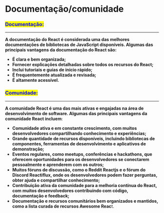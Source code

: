 # Documentação/comunidade

### <mark style="color:blue;">Documentação:</mark>

***

**A documentação do React é considerada uma das melhores documentações de bibliotecas de JavaScript disponíveis. Algumas das principais vantagens da documentação do React são:**

* **É clara e bem organizada;**
* **Fornecer explicações detalhadas sobre todos os recursos do React;**
* **Inclui tutoriais e guias de início rápido;**
* **É frequentemente atualizada e revisada;**
* **É altamente acessível.**

### <mark style="color:blue;">Comunidade:</mark>

***

**A comunidade React é uma das mais ativas e engajadas na área de desenvolvimento de software. Algumas das principais vantagens da comunidade React incluem**:

* **Comunidade ativa e em constante crescimento, com muitos desenvolvedores compartilhando conhecimento e experiências;**
* **Grande quantidade de recursos disponíveis, incluindo bibliotecas de componentes, ferramentas de desenvolvimento e aplicativos de demonstração;**
* **Eventos regulares, como meetups, conferências e hackathons, que oferecem oportunidades para os desenvolvedores se conectarem pessoalmente e aprenderem com os outros;**
* **Muitos fóruns de discussão, como o Reddit Reactjs e o fórum do Discord Reactiflux, onde os desenvolvedores podem fazer perguntas, obter ajuda e compartilhar conhecimento;**
* **Contribuição ativa da comunidade para a melhoria contínua do React, com muitos desenvolvedores contribuindo com código, documentação e feedback;**
* **Documentação e recursos comunitários bem organizados e mantidos, como a lista curada de recursos Awesome Reac**t.
